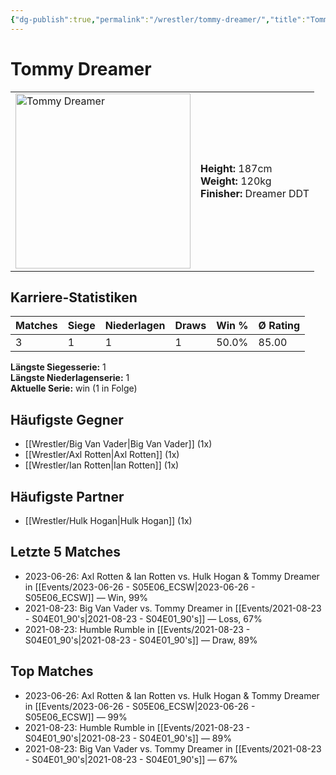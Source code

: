 ```yaml
---
{"dg-publish":true,"permalink":"/wrestler/tommy-dreamer/","title":"Tommy Dreamer","tags":["wrestler"],"noteIcon":""}
---
```



# Tommy Dreamer

<table>
        <tr>
        <td><img src="https://github.com/CptSpaulding1980/choke-slam-wrestling/releases/download/images/Tommy_Dreamer.png" width="280" alt="Tommy Dreamer"></td>
        <td>
        <b>Height:</b> 187cm<br>
        <b>Weight:</b> 120kg<br>
        <b>Finisher:</b> Dreamer DDT<br>
        </td>
        </tr>
        </table>
        

## Karriere-Statistiken

| Matches | Siege | Niederlagen | Draws | Win % | Ø Rating |
|---------|-------|-------------|-------|-------|-----------|
| 3 | 1 | 1 | 1 | 50.0% | 85.00 |

**Längste Siegesserie:** 1<br>**Längste Niederlagenserie:** 1<br>**Aktuelle Serie:** win (1 in Folge)


## Häufigste Gegner
- [[Wrestler/Big Van Vader\|Big Van Vader]] (1x)
- [[Wrestler/Axl Rotten\|Axl Rotten]] (1x)
- [[Wrestler/Ian Rotten\|Ian Rotten]] (1x)

## Häufigste Partner
- [[Wrestler/Hulk Hogan\|Hulk Hogan]] (1x)

## Letzte 5 Matches
- 2023-06-26: Axl Rotten & Ian Rotten vs. Hulk Hogan & Tommy Dreamer in [[Events/2023-06-26 - S05E06_ECSW\|2023-06-26 - S05E06_ECSW]] — Win, 99%
- 2021-08-23: Big Van Vader vs. Tommy Dreamer in [[Events/2021-08-23 - S04E01_90's\|2021-08-23 - S04E01_90's]] — Loss, 67%
- 2021-08-23: Humble Rumble in [[Events/2021-08-23 - S04E01_90's\|2021-08-23 - S04E01_90's]] — Draw, 89%

## Top Matches
- 2023-06-26: Axl Rotten & Ian Rotten vs. Hulk Hogan & Tommy Dreamer in [[Events/2023-06-26 - S05E06_ECSW\|2023-06-26 - S05E06_ECSW]] — 99%
- 2021-08-23: Humble Rumble in [[Events/2021-08-23 - S04E01_90's\|2021-08-23 - S04E01_90's]] — 89%
- 2021-08-23: Big Van Vader vs. Tommy Dreamer in [[Events/2021-08-23 - S04E01_90's\|2021-08-23 - S04E01_90's]] — 67%
